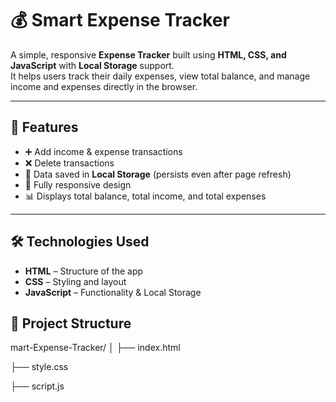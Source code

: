 # 💰 Smart Expense Tracker

A simple, responsive **Expense Tracker** built using **HTML, CSS, and JavaScript** with **Local Storage** support.  
It helps users track their daily expenses, view total balance, and manage income and expenses directly in the browser.

---

## 🚀 Features
- ➕ Add income & expense transactions
- ❌ Delete transactions
- 💾 Data saved in **Local Storage** (persists even after page refresh)
- 📱 Fully responsive design
- 📊 Displays total balance, total income, and total expenses

---

## 🛠 Technologies Used
- **HTML** – Structure of the app
- **CSS** – Styling and layout
- **JavaScript** – Functionality & Local Storage

## 📂 Project Structure
mart-Expense-Tracker/
│
├── index.html 

├── style.css 

├── script.js 


